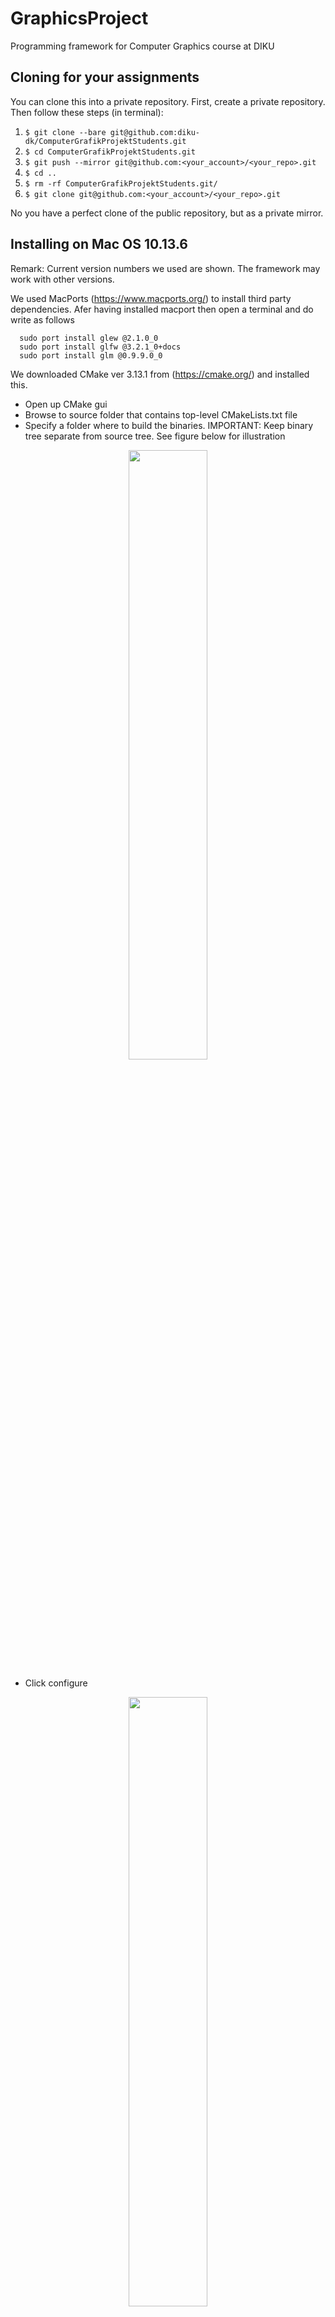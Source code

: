 # GraphicsProject
Programming framework for Computer Graphics course at DIKU

## Cloning for your assignments ##

You can clone this into a private repository. First, create a private repository. Then follow these steps (in terminal):

1) `$ git clone --bare git@github.com:diku-dk/ComputerGrafikProjektStudents.git`
2) `$ cd ComputerGrafikProjektStudents.git`
3) `$ git push --mirror git@github.com:<your_account>/<your_repo>.git`
4) `$ cd ..`
5) `$ rm -rf ComputerGrafikProjektStudents.git/`
6) `$ git clone git@github.com:<your_account>/<your_repo>.git`

No you have a perfect clone of the public repository, but as a private mirror.


## Installing on Mac OS 10.13.6

Remark: Current version numbers we used are shown. The framework may work with other versions.

We used MacPorts (https://www.macports.org/) to install third party dependencies. Afer having installed macport then open a terminal and do write as follows

```console  
  sudo port install glew @2.1.0_0
  sudo port install glfw @3.2.1_0+docs
  sudo port install glm @0.9.9.0_0
```

We downloaded CMake ver 3.13.1 from (https://cmake.org/) and installed this.

* Open up CMake gui
* Browse to source folder that contains top-level CMakeLists.txt file
* Specify a folder where to build the binaries. IMPORTANT: Keep binary tree separate from source tree. See figure below for illustration

<center>
<img src="Documentation/macos/cmake_gui.png" width="50%">
</center>

* Click configure

<center>
<img src="Documentation/macos/cmake_first_configure.png" width="50%">
</center>

* Inspect CMake variables to see if you need to specify anything
* Click configure until no pink entries are shown

<center>
<img src="Documentation/macos/cmake_second_configure.png" width="50%">
</center>

* Click generate

<center>
<img src="Documentation/macos/cmake_generate.png" width="50%">
</center>

* Click open project, you should see your IDE open op.

<center>
<img src="Documentation/macos/cmake_open_project.png" width="50%">
</center>

Finally you can build all using your favourite IDE environment

## Installing on Windows

Remark: The framework may work with other versions than what is used below.

For our Windows installation we will be using Visual Studio as our compiler and IDE, and Vcpkg as our library manager. Codeblocks or another compiler/IDE should be just as viable as Visual Studio, however the following procedure has yet to be tested with anything but Visual Studio.

The following is done in Windows 10 with Visual Studio 2017 and Windows PowerShell.

Before continuing ensure that git and a version of Visual Studio is installed. If you have not already done so, download/clone this project to your machine.



#### Vcpkg

Use the 'Quick Start' guide on  https://github.com/Microsoft/vcpkg to install Vcpkg.



#### GLEW, GLFW & GLM

When Vcpkg is installed, navigate to the root folder of Vcpkg and run the following three commands:

##### For Visual Studio 2017 (32bit versions)

```console  
.\vcpkg.exe install glfw3:x86-windows
.\vcpkg.exe install glew:x86-windows
.\vcpkg.exe install glm:x86-windows
```

##### For Visual Studio 2019 (64bit versions)

```console  
.\vcpkg.exe install glfw3:x64-windows
.\vcpkg.exe install glew:x64-windows
.\vcpkg.exe install glm:x64-windows
```

At the time of writing the latest versions of these packages are 3.3-3, 2.1.0-6 and 0.9.9.5-3, respectively.

Use the ``.\vcpkg.exe list `` command to ensure that these three packages are properly installed. The result of the command should look something like this (and similar for Visual Studio 2019):

<center>
<img src="Documentation/windows/vcpkg-list.png" width="100%">
</center>

#### CMake

We downloaded CMake ver 3.15.5 from (https://cmake.org/) and installed this via
the installer.

* Open up CMake gui
* Browse to the source folder that contains the top-level CMakeLists.txt file (./GraphicsFolder/)
* Specify a folder where to build the binaries. IMPORTANT: Keep binary tree separate from source tree. We create a ./GraphicsFolder/Build folder for our binaries. See image below for illustration:

<center>
<img src="Documentation/windows/cmake-buildfolder.png" width="100%">
</center>

* Click 'Configure' once. This will prompt a window where you must select a generator. We choose the 'Visual Studio 15 2017' option. You need to select an option that matches your installed compiler/IDE. After selecting a generator, ensure that 'Specify toolchain file for cross-compiling' is selected as seen in the image below:

<center>
<img src="Documentation/windows/cmake-generator.png" width="50%">
</center>

* Click 'Next' and specify the full path to the '...\vcpkg\scripts\buildsystems\vcpkg.cmake' file as shown in the image below:

<center>
<img src="Documentation/windows/cmake-toolchain.png" width="50%">
</center>

* Click 'Finish' and the configuration process will automatically start.
* The configuration might fail at this point. If so, ensure that the 'VCPKG_TARGET_TRIPLET' value is properly set in the CMake window. It must be set to 'x86-windows' for Visual Studio 2017 and 'x64-windows' for Visual Studio 2019. In other words it must match the versions you chose to download through vcpkg. (If you have downloaded both 32bit and 64bit versions of the packages you may have to manually correct the filepaths for 'GLEW_DIR', 'GLM_DIR' & 'glfw3_DIR' before configurating again.)
* There should be no configuration left to be done and everything should be setup properly now. Should there still be configuration left to be done, then do so now, before clicking 'Configure' again.
* Once the configuration has succeeded, click 'Generate'.
* Upon generation success click 'Open Project' to open the project in Visual Studio.

Use Visual Studio to build the project to ensure that everything is setup properly. If build errors occur please revise the above steps.

You are now good to go!



#### Running the project

You should now have a solution with name 'GRAPHICS_PROJECT' and several targets as shown in the image below:

<center>
<img src="Documentation/windows/visualstudio-targets1.png" width="35%">
</center>

To change target right click any of the 'assignment-X' subprojects and click 'Set as StartUp Project'. The active subproject is the one in bold. When changed to any of the assignment projects run the project by clicking 'Local Windows Debugger' in Visual Studio as shown below:

<center>
<img src="Documentation/windows/visualstudio-run.png" width="50%">
</center>



## Installing on Linux

How to install third party dependencies will vary depending on the linux distro that you are using. Even if you are using a different package manager the process should be the same.

**Ubuntu:**
```console  
  sudo apt install libglew-dev 
  sudo apt install libglfw3-dev 
  sudo apt install libglm-dev
```

**Arch:**
```console  
  sudo pacman -S glew 
  sudo pacman -S glfw-x11
  sudo pacman -S glfw-docs
  sudo pacman -S glm
```

**Nix**

This is for linux and mac users using Nix.

```console
    nix-shell ./GraphicsProject/shell.nix
```
This gives a shell with all dependencies correctly linked which is 100% reproducible, remember to use the shell every time you are developing.


We downloaded CMake ver 3.13.1 from (https://cmake.org/) and installed this. On arch you should be able to get the newest version of CMake using pacman
```console
  sudo pacman -S cmake
```

### CMake
* Open up a terminal and navigate to `./GraphicsProject`
* Run
```console
  mkdir build
  cd build
  cmake ..
  make all
```

If CMake fails because it can't find GLM and OpenGL open up `CMakeLists.txt` and edit line 20 from `FIND_PACKAGE(GLM)` to `FIND_PACKAGE(glm)` and line 27 from `FIND_PACKAGE(OPENGL)` to `FIND_PACKAGE(OpenGL)`


